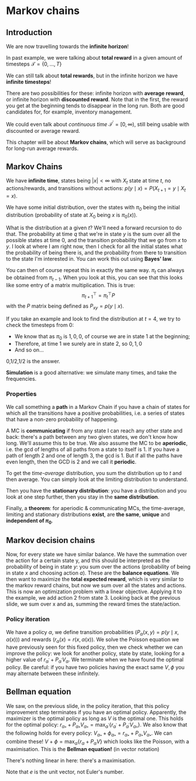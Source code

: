 # Markov chains

## Introduction

We are now travelling towards the **infinite horizon**!

In past example, we were talking about **total reward** in a given amount of timesteps $\mathcal{T}=\{0, \ldots, T\}$

We can still talk about **total rewards**, but in the infinite horizon we have **infinite timesteps**!

There are two possibilities for these: infinite horizon with **average reward**, or infinite horizon with **discounted reward**. Note that in the first, the reward you get at the beginning tends to disappear in the long run. Both are good candidates for, for example, inventory management. 

We could even talk about *continuous time* $\mathcal{T}^{\prime}=[0, \infty)$, still being usable with discounted or average reward.

This chapter will be about **Markov chains**, which will serve as background for long-run average rewards. 

## Markov Chains

We have **infinite time**, states being $|x|<\infty$ with $X_t$ state at time $t$, no actions/rewards, and transitions without actions: $p(y \mid x)=P\left(X_{t+1}=y \mid X_{t}=x\right)$.

We have some initial distribution, over the states with $\pi_0$ being the initial distribution (probability of state at $X_0$ being $x$ is $\pi_0(x)$).

What is the distribution at a given $t$? We'll need a forward recursion to do that. The probability at time $q$ that we're in state $y$ is the sum over all the possible states at time 0, and the transition probability that we go from $x$ to $y$. I look at where I am right now, then I check for all the initial states what the probability of being there is, and the probability from there to transition to the state I'm interested in. You can work this out using **Bayes' law**.

You can then of course repeat this in exactly the same way. $\pi_t$ can always be obtained from $\pi_{t-1}$. When you look at this, you can see that this looks like some entry of a matrix multiplication. This is true: $$\pi_{t+1}^{\top}=\pi_{t}^{\top} P$$ with the $P$ matrix being defined as $P_{x y}=p(y \mid x)$.

If you take an example and look to find the distribution at $t=4$, we try to check the timesteps from 0:

- We know that as $\pi_0$ is $1,0,0$, of course we are in state 1 at the beginning;
- Therefore, at time $1$ we surely are in state $2$, so $0,1,0$
- And so on...

0,1/2,1/2 is the answer.

**Simulation** is a good alternative: we simulate many times, and take the frequencies. 

### Properties

We call something a **path** in a Markov Chain if you have a chain of states for which all the transitions have a positive probabilities, i.e. a series of states that have a non-zero probability of happening. 

A MC is **communicating** if from any state I can reach any other state and back: there's a path between any  two given states, we don't know how long. We'll assume this to be true. We also assume the MC to be **aperiodic**, i.e. the gcd of lengths of all paths from a state to itself is 1. If you have a path of length 2 and one of length 3, the gcd is 1. But if all the paths have even length, then the GCD is 2 and we call it **periodic**.

To get the *time-average* distribution, you sum the distribution up to $t$ and then average. You can simply look at the limiting distribution to understand.

Then you have the **stationary distribution**: you have a distribution and you look at one step further, then you stay in the **same distribution**. 

Finally, a **theorem**: for aperiodic & communicating MCs, the time-average, limiting and stationary distributions **exist**, are **the same**, **unique** and **independent of $\pi_0$**.

## Markov decision chains

Now, for every state we have similar balance. We have the summation over the action for a certain state y, and this should be interpreted as the probability of being in state $y$: you sum over the actions (probability of being in state $x$ and choosing action $a$). These are the **balance equations**. We then want to maximize the **total expected reward**, which is very similar to the markov reward chains, but now we sum over all the states and actions. This is now an optimization problem with a linear objective. Applying it to the example, we add action 2 from state 3. Looking back at the previous slide, we sum over x and as, summing the reward times the state/action. 

### Policy iteration

We have a policy $\alpha$, we define transition probabilities ($P_{\alpha}(x, y)=p(y \mid x, \alpha(x))$) and rewards ($r_{\alpha}(x)=r(x, \alpha(x))$. We solve the Poisson equation we have previously seen for this fixed policy, then we check whether we can improve the policy: we look for another policy, state by state, looking for a higher value of $r_{\alpha^{\prime}}+P_{\alpha^{\prime}} V_{\alpha}$. We terminate when we have found the optimal policy. Be careful: if you have two policies having the exact same $V,\phi$ you may alternate between these infinitely. 

## Bellman equation

We saw, on the previous slide, in the policy iteration, that this policy improvement step terminates if you have an optimal policy. Apparently, the maximizer is the optimal policy as long as $V$ is the optimal one. This holds for the optimal policy: $r_{\alpha_{*}}+P_{\alpha_{*}} V_{\alpha_{*}}=\max _{\alpha^{\prime}}\left\{r_{\alpha^{\prime}}+P_{\alpha^{\prime}} V_{\alpha_{*}}\right\}$. We also know that the following holds for every policy: $V_{\alpha_{*}}+\phi_{\alpha_{*}}=r_{\alpha_{*}}+P_{\alpha_{*}} V_{\alpha_{*}}$. We can combine these! $V+\phi=\max _{\alpha}\left\{r_{\alpha}+P_{\alpha} V\right\}$ which looks like the Poisson, with a maximisation. This is the **Bellman equation!** (in vector notation)

There's nothing linear in here: there's a maximisation. 

Note that $e$ is the unit vector, not Euler's number.

